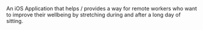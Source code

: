 An iOS Application that helps / provides a way for remote workers who want to improve their wellbeing by stretching during and after a long day of sitting.
